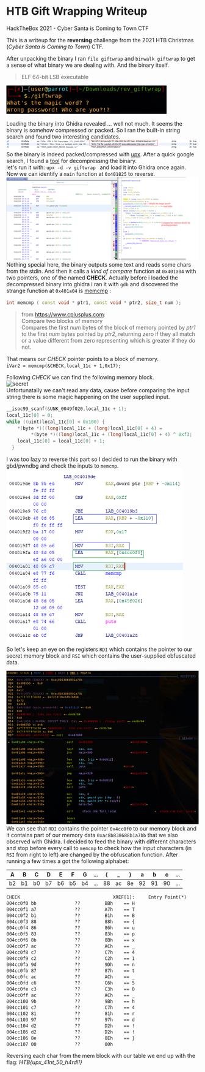 # HTB Gift Wrapping Writeup
HackTheBox 2021 - Cyber Santa is Coming to Town  CTF

This is a writeup for the **reversing** challenge from the 2021 HTB Christmas (*Cyber Santa is Coming to Town*) CTF.

After unpacking the binary I ran `file giftwrap` and `binwalk giftwrap` to get a sense of what binary we are dealing with. And the binary itself.
> ELF 64-bit LSB executable <br>

![exec](img/exec.png)

Loading the binary into Ghidra revealed ... well not much. It seems the binary is somehow compressed or packed. So I ran the built-in string search and found two interesting candidates.
![upx_discv](img/upx_discv.png)
So the binary is indeed packed/compressed with [upx](https://upx.github.io/). After a quick google search, I found a [tool](https://github.com/upx/upx) for decompressing the binary.  
let's run it with:
`upx -d -v giftwrap `
and load it into Ghidra once again.
Now we can identify a `main` function at `0x401825` to reverse.
![main_rev](img/rev_main.png)
Nothing special here, the binary outputs some text and reads some chars from the stdin. 
And then it calls a *kind of compare* function at `0x401a04` with two pointers, one of the named **CHECK**. 
Actually before i loaded the decompressed binary into ghidra i ran it with `gdb` and discovered the strange function at `0x401a04` is [memcmp](https://www.cplusplus.com/reference/cstring/memcmp/) :
```c++
int memcmp ( const void * ptr1, const void * ptr2, size_t num );
```
>from https://www.cplusplus.com: <br>Compare two blocks of memory<br>
Compares the first _num_ bytes of the block of memory pointed by _ptr1_ to the first _num_ bytes pointed by _ptr2_, returning zero if they all match or a value different from zero representing which is greater if they do not.

That means our *CHECK* pointer points to a block of memory.<br>
```iVar2 = memcmp(&CHECK,local_11c + 1,0x17);```

Following  *CHECK* we can find the following memory block.<br>
![secret](img/secret_mem_block.png)<br>
Unfortunatally we can't read any data, cause before comparing the input string there is some magic happening on the user supplied input. 
```c
__isoc99_scanf(&UNK_0049f020,local_11c + 1);
local_11c[0] = 0;
while ((uint)local_11c[0] < 0x100) {
    *(byte *)((long)local_11c + (long)local_11c[0] + 4) =
         *(byte *)((long)local_11c + (long)local_11c[0] + 4) ^ 0xf3;
    local_11c[0] = local_11c[0] + 1;
  }
```
I was too lazy to reverse this part so I decided to run the binary with gbd/pwndbg and check the inputs to `memcmp`.
![enter image description here](img/registers_desc.png)<br>
So let's keep an eye on the registers `RDI` which contains the pointer to our secret memory block and `RSI` which contains the user-supplied obfuscated data. 

 ![registers](img/check_registers.png)
 We can see that `RDI` contains the pointer `0x4cc0f0` to our memory block and it contains part of our memory data `0xac8b838688b1a7bb` that we also observed with Ghidra.
 I decided to feed the binary with different characters and stop before every call to `memcmp` to check how the input characters (in `RSI` from right to left) are changed by the obfuscation function. After running a few times a got the following alphabet:
 
|A|B|C|D|E|F|G|...|{|_|}|a|b|c|...|
|--|--|--|--|--|--|--|--|--|--|--|--|--|--|--|
|b2|b1|b0|b7|b6|b5|b4|...|88|ac|8e|92|91|90|...

                 
    CHECK                                  XREF[1]:     Entry Point(*)  
    004cc0f0 bb              ??         BBh    == H                                      
    004cc0f1 a7              ??         A7h    == T                                          
    004cc0f2 b1              ??         B1h    == B                                          
    004cc0f3 88              ??         88h    == {
    004cc0f4 86              ??         86h    == u
    004cc0f5 83              ??         83h    == p
    004cc0f6 8b              ??         8Bh    == x
    004cc0f7 ac              ??         ACh    == _
    004cc0f8 c7              ??         C7h    == 4
    004cc0f9 c2              ??         C2h    == 1
    004cc0fa 9d              ??         9Dh    == n
    004cc0fb 87              ??         87h    == t
    004cc0fc ac              ??         ACh    == _
    004cc0fd c6              ??         C6h    == 5
    004cc0fe c3              ??         C3h    == 0
    004cc0ff ac              ??         ACh    == _
    004cc100 9b              ??         9Bh    == h
    004cc101 c7              ??         C7h    == 4
    004cc102 81              ??         81h    == r
    004cc103 97              ??         97h    == d
    004cc104 d2              ??         D2h    == !
    004cc105 d2              ??         D2h    == !
    004cc106 8e              ??         8Eh    == }
    004cc107 00              ??         00h

 Reversing each char from the mem block with our table we end up with the flag: 
*HTB{upx_41nt_50_h4rd!!}*

 



